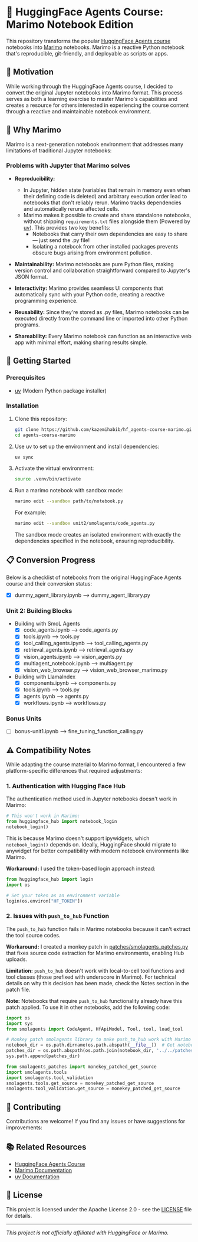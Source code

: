 # 🤗 HuggingFace Agents Course: Marimo Notebook Edition

This repository transforms the popular [HuggingFace Agents course](https://github.com/huggingface/agents-course) notebooks into [Marimo](https://marimo.io) notebooks. Marimo is a reactive Python notebook that's reproducible, git-friendly, and deployable as scripts or apps.

## 📝 Motivation

While working through the HuggingFace Agents course,
I decided to convert the original Jupyter notebooks into Marimo format.
This process serves as both a learning exercise to master Marimo's capabilities
and creates a resource for others interested in experiencing the course content
through a reactive and maintainable notebook environment.

## 🌟 Why Marimo

Marimo is a next-generation notebook environment that addresses many limitations of traditional Jupyter notebooks:

### Problems with Jupyter that Marimo solves

- **Reproducibility:**
  - In Jupyter, hidden state (variables that remain in memory even when their defining code is deleted) and arbitrary execution order lead to notebooks that don't reliably rerun. Marimo tracks dependencies and automatically reruns affected cells.
  - Marimo makes it possible to create and share standalone notebooks, without shipping `requirements.txt` files alongside them (Powered by [uv](https://docs.astral.sh/uv/)). This provides two key benefits:
    - Notebooks that carry their own dependencies are easy to share — just send the .py file!
    - Isolating a notebook from other installed packages prevents obscure bugs arising from environment pollution.
- **Maintainability:** Marimo notebooks are pure Python files, making version control and collaboration straightforward compared to Jupyter's JSON format.

- **Interactivity:** Marimo provides seamless UI components that automatically sync with your Python code, creating a reactive programming experience.

- **Reusability:** Since they're stored as .py files, Marimo notebooks can be executed directly from the command line or imported into other Python programs.

- **Shareability:** Every Marimo notebook can function as an interactive web app with minimal effort, making sharing results simple.

## 🚀 Getting Started

### Prerequisites

- [uv](https://docs.astral.sh/uv/) (Modern Python package installer)

### Installation

1. Clone this repository:

   ```bash
   git clone https://github.com/kazemihabib/hf_agents-course-marimo.git
   cd agents-course-marimo
   ```

2. Use uv to set up the environment and install dependencies:

   ```bash
   uv sync
   ```

3. Activate the virtual environment:

   ```bash
   source .venv/bin/activate
   ```

4. Run a marimo notebook with sandbox mode:

   ```bash
   marimo edit --sandbox path/to/notebook.py
   ```

   For example:

   ```bash
   marimo edit --sandbox unit2/smolagents/code_agents.py
   ```

   The sandbox mode creates an isolated environment with exactly the dependencies specified in the notebook, ensuring reproducibility.



## 📋 Conversion Progress

Below is a checklist of notebooks from the original HuggingFace Agents course and their conversion status:

- [x] dummy_agent_library.ipynb --> dummy_agent_library.py

### Unit 2: Building Blocks

- Building with SmoL Agents
  - [x] code_agents.ipynb --> code_agents.py
  - [x] tools.ipynb --> tools.py
  - [x] tool_calling_agents.ipynb --> tool_calling_agents.py
  - [x] retrieval_agents.ipynb --> retrieval_agents.py
  - [x] vision_agents.ipynb --> vision_agents.py
  - [x] multiagent_notebook.ipynb --> multiagent.py
  - [x] vision_web_browser.py --> vision_web_browser_marimo.py
- Building with LlamaIndex
  - [x] components.ipynb --> components.py
  - [x] tools.ipynb --> tools.py
  - [x] agents.ipynb --> agents.py
  - [x] workflows.ipynb --> workflows.py

### Bonus Units

- [ ] bonus-unit1.ipynb --> fine_tuning_function_calling.py

## ⚠️ Compatibility Notes

While adapting the course material to Marimo format, I encountered a few platform-specific differences that required adjustments:

### 1. Authentication with Hugging Face Hub

The authentication method used in Jupyter notebooks doesn't work in Marimo:

```python
# This won't work in Marimo:
from huggingface_hub import notebook_login
notebook_login()
```

This is because Marimo doesn't support ipywidgets, which `notebook_login()` depends on. Ideally, HuggingFace should migrate to anywidget for better compatibility with modern notebook environments like Marimo.

**Workaround:** I used the token-based login approach instead:

```python
from huggingface_hub import login
import os

# Set your token as an environment variable
login(os.environ["HF_TOKEN"])
```

### 2. Issues with `push_to_hub` Function

The `push_to_hub` function fails in Marimo notebooks because it can't extract the tool source codes.

**Workaround:** I created a monkey patch in [patches/smolagents_patches.py](patches/smolagents_patches.py)
 that fixes source code extraction for Marimo environments, enabling Hub uploads.

**Limitation:**  `push_to_hub` doesn't work with local-to-cell tool functions and tool classes (those prefixed with underscore in Marimo).
 For technical details on why this decision has been made, check the Notes section in the patch file.

**Note:** Notebooks that require `push_to_hub` functionality already have this patch applied.
 To use it in other notebooks, add the following code:

```python
import os
import sys
from smolagents import CodeAgent, HfApiModel, Tool, tool, load_tool

# Monkey patch smolagents library to make push_to_hub work with Marimo
notebook_dir = os.path.dirname(os.path.abspath(__file__))  # Get notebook directory
patches_dir = os.path.abspath(os.path.join(notebook_dir, '../../patches'))
sys.path.append(patches_dir)

from smolagents_patches import monekey_patched_get_source
import smolagents.tools
import smolagents.tool_validation
smolagents.tools.get_source = monekey_patched_get_source
smolagents.tool_validation.get_source = monekey_patched_get_source
```

## 🤝 Contributing

Contributions are welcome! If you find any issues or have suggestions for improvements:

## 📚 Related Resources

- [HuggingFace Agents Course](https://github.com/huggingface/agents-course)
- [Marimo Documentation](https://docs.marimo.io/)
- [uv Documentation](https://docs.astral.sh/uv/)

## 📄 License

This project is licensed under the Apache License 2.0 - see the [LICENSE](LICENSE) file for details.

---

*This project is not officially affiliated with HuggingFace or Marimo.*